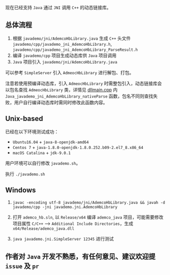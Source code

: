 现在已经支持 `Java` 通过 `JNI` 调用 `C++` 的动态链接库。

## 总体流程

1. 根据 `javademo/jni/AdemcoHbLibrary.java` 生成 `C++` 头文件 `javademo/cpp/javademo_jni_AdemcoHbLibrary.h`, `javademo/cpp/javademo_jni_AdemcoHbLibrary_ParseResult.h`
2. 编译 `javademo/cpp` 项目生成动态库供 `Java` 项目调用
3. `Java` 项目引入 `javademo/jni/AdemcoHbLibrary.java` 

可以参考 `SimpleServer` 引入 `AdmeocHbLibrary` 进行解包、打包。

注意若使用预编译动态库，引入 `AdmeocHbLibrary` 时需整包引入，动态链接库会以包名查找 `AdmeocHbLibrary` 类，详情见 [dllmain.cpp](javademo/cpp/dllmain.cpp) 内 `Java_javademo_jni_AdemcoHbLibrary_nativeParse` 函数，包名不同则查找失败，用户自行编译动态库时需同时修改此函数内容。

## Unix-based

已经在以下环境测试成功：

* `Ubuntu16.04` + `java-8-openjdk-amd64`
* `Centos 7` + `java-1.8.0-openjdk-1.8.0.252.b09-2.el7_8.x86_64`
* `macOS Catalina` + `jdk-9.0.1`

用户环境可以自行修改 `javademo.sh`。

执行 `./javademo.sh`


## Windows

1. `javac -encoding utf-8 javademo/jni/AdemcoHbLibrary.java && javah -d javademo/cpp -jni javademo.jni.AdemcoHbLibrary`

2. 打开 `ademco_hb.sln`, 以 `Release/x64` 编译 `ademco_java` 项目，可能需要修改项目属性 `C/C++` --> `Additional Include Directories`，生成 `x64/Release/ademco_java.dll`

3. `java javademo.jni.SimpleServer 12345` 进行测试


## 作者对 `Java` 开发不熟悉，有任何意见、建议欢迎提 `issue` 及 `pr`


